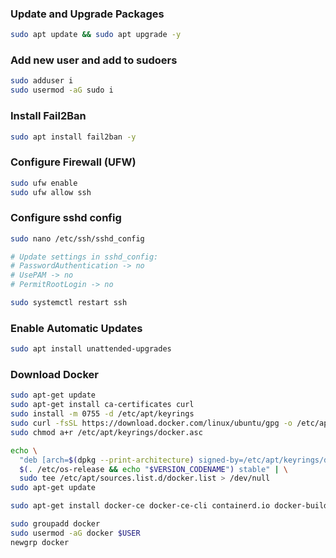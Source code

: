 
### Update and Upgrade Packages

```bash
sudo apt update && sudo apt upgrade -y
```

### Add new user and add to sudoers
```bash
sudo adduser i
sudo usermod -aG sudo i
```

### Install Fail2Ban
```bash
sudo apt install fail2ban -y
```

### Configure Firewall (UFW)
```bash
sudo ufw enable
sudo ufw allow ssh
```

### Configure sshd config
```bash
sudo nano /etc/ssh/sshd_config

# Update settings in sshd_config:
# PasswordAuthentication -> no
# UsePAM -> no
# PermitRootLogin -> no

sudo systemctl restart ssh
```


### Enable Automatic Updates
```bash
sudo apt install unattended-upgrades
```

### Download Docker
```bash
sudo apt-get update
sudo apt-get install ca-certificates curl
sudo install -m 0755 -d /etc/apt/keyrings
sudo curl -fsSL https://download.docker.com/linux/ubuntu/gpg -o /etc/apt/keyrings/docker.asc
sudo chmod a+r /etc/apt/keyrings/docker.asc

echo \
  "deb [arch=$(dpkg --print-architecture) signed-by=/etc/apt/keyrings/docker.asc] https://download.docker.com/linux/ubuntu \
  $(. /etc/os-release && echo "$VERSION_CODENAME") stable" | \
  sudo tee /etc/apt/sources.list.d/docker.list > /dev/null
sudo apt-get update

sudo apt-get install docker-ce docker-ce-cli containerd.io docker-buildx-plugin docker-compose-plugin

sudo groupadd docker
sudo usermod -aG docker $USER
newgrp docker
```
